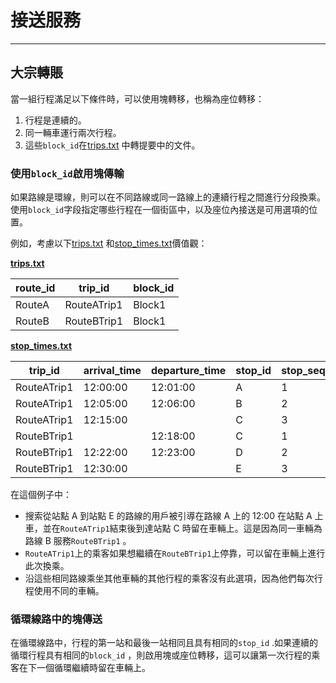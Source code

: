 # 接送服務

<hr/>

## 大宗轉賬

當一組行程滿足以下條件時，可以使用塊轉移，也稱為座位轉移：

1. 行程是連續的。
2. 同一輛車運行兩次行程。
3. 這些`block_id`在[trips.txt](../../reference/#tripstxt) 中轉提要中的文件。

### 使用`block_id`啟用塊傳輸

如果路線是環線，則可以在不同路線或同一路線上的連續行程之間進行分段換乘。使用`block_id`字段指定哪些行程在一個街區中，以及座位內接送是可用選項的位置。

例如，考慮以下[trips.txt](../../reference/#tripstxt) 和[stop_times.txt](../../reference/#stoptimestxt)價值觀：

[**trips.txt**](../../reference/#tripstxt)

| route_id | trip_id  |  block_id |
| -------- | -------- | --------- |
| RouteA      | RouteATrip1 |  Block1   |
| RouteB      | RouteBTrip1 |  Block1   |

[**stop_times.txt**](../../reference/#stoptimestxt)

| trip_id  | arrival_time      | departure_time    | stop_id | stop_sequence |
| -------- | --------- | --------- |---------| ------ |
| RouteATrip1 | 12:00:00  |  12:01:00 | A       | 1      |
| RouteATrip1 |  12:05:00 |  12:06:00 | B       | 2      |
| RouteATrip1 |  12:15:00 |           | C       | 3      |
| RouteBTrip1 |           |  12:18:00 | C       | 1      |
| RouteBTrip1 |  12:22:00 |  12:23:00 | D       | 2      |
| RouteBTrip1 |  12:30:00 |           | E       | 3      |

在這個例子中：

- 搜索從站點 A 到站點 E 的路線的用戶被引導在路線 A 上的 12:00 在站點 A 上車，並在`RouteATrip1`結束後到達站點 C 時留在車輛上。這是因為同一車輛為路線 B 服務`RouteBTrip1` 。
- `RouteATrip1`上的乘客如果想繼續在`RouteBTrip1`上停靠，可以留在車輛上進行此次換乘。
- 沿這些相同路線乘坐其他車輛的其他行程的乘客沒有此選項，因為他們每次行程使用不同的車輛。

### 循環線路中的塊傳送

在循環線路中，行程的第一站和最後一站相同且具有相同的`stop_id` .如果連續的循環行程具有相同的`block_id` ，則啟用塊或座位轉移，這可以讓第一次行程的乘客在下一個循環繼續時留在車輛上。
